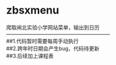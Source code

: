 # zbsxmenu
爬取闸北实验小学网站菜单，输出到日历  
————————————————————  
##1.代码暂时需要每周手动执行  
##2.跨年时日期会产生bug，代码待更新  
##3.后续加上课程表  
